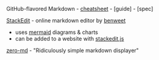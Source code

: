 GitHub-flavored Markdown - 
[cheatsheet](https://guides.github.com/pdfs/markdown-cheatsheet-online.pdf) - 
[guide] - 
[spec]

[StackEdit](https://stackedit.io/app#) - online markdown editor by [benweet](https://github.com/benweet)
  - uses [mermaid](https://mermaid-js.github.io) diagrams & charts
  - can be added to a website with [stackedit.js](https://benweet.github.io/stackedit.js/)
  
[zero-md](https://zerodevx.github.io/zero-md/) - "Ridiculously simple markdown displayer"
   
